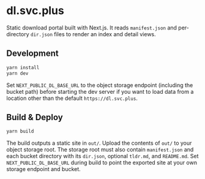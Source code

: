 # dl.svc.plus

Static download portal built with Next.js. It reads `manifest.json` and per-directory `dir.json` files to render an index and detail views.

## Development

```bash
yarn install
yarn dev
```

Set `NEXT_PUBLIC_DL_BASE_URL` to the object storage endpoint (including
the bucket path) before starting the dev server if you want to load data
from a location other than the default `https://dl.svc.plus`.

## Build & Deploy

```bash
yarn build
```

The build outputs a static site in `out/`. Upload the contents of `out/`
to your object storage root. The storage root must also contain
`manifest.json` and each bucket directory with its `dir.json`, optional
`tldr.md`, and `README.md`. Set `NEXT_PUBLIC_DL_BASE_URL` during build to
point the exported site at your own storage endpoint and bucket.
